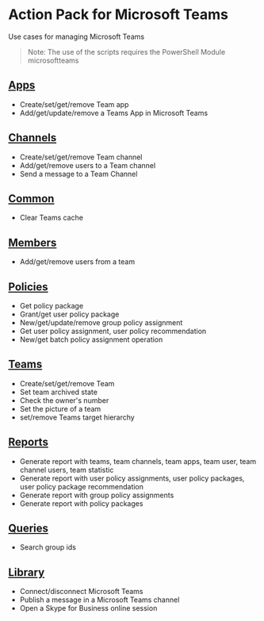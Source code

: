 # Action Pack for Microsoft Teams 
Use cases for managing Microsoft Teams

> Note: The use of the scripts requires the PowerShell Module microsoftteams

## [Apps](./Apps)

+ Create/set/get/remove Team app
+ Add/get/update/remove a Teams App in Microsoft Teams

## [Channels](./Channels)

+ Create/set/get/remove Team channel
+ Add/get/remove users to a Team channel
+ Send a message to a Team Channel

## [Common](./Common)

+ Clear Teams cache

## [Members](./Members)

+ Add/get/remove users from a team

## [Policies](./Policies)

+ Get policy package
+ Grant/get user policy package
+ New/get/update/remove group policy assignment
+ Get user policy assignment, user policy recommendation
+ New/get batch policy assignment operation

## [Teams](./Teams)

+ Create/set/get/remove Team
+ Set team archived state
+ Check the owner's number
+ Set the picture of a team 
+ set/remove Teams target hierarchy

## [Reports](./_Report_)

+ Generate report with teams, team channels, team apps, team user, team channel users, team statistic
+ Generate report with user policy assignments, user policy packages, user policy package recommendation
+ Generate report with group policy assignments
+ Generate report with policy packages

## [Queries](./_QUERY_)

+ Search group ids

## [Library](./_LIB_)

+ Connect/disconnect Microsoft Teams 
+ Publish a message in a Microsoft Teams channel
+ Open a Skype for Business online session